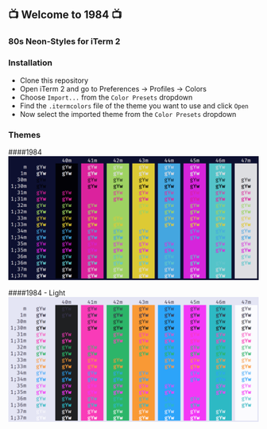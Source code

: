## 📺 Welcome to 1984 📺

### **80s Neon-Styles for iTerm 2**

### Installation
* Clone this repository
* Open iTerm 2 and go to Preferences -> Profiles -> Colors
* Choose `Import...` from the `Color Presets` dropdown
* Find the `.itermcolors` file of the theme you want to use and click `Open`
* Now select the imported theme from the `Color Presets` dropdown

### Themes
####1984
![Screenshot](screenshots/1984.png)

####1984 - Light
![Screenshot](screenshots/1984-light.png)
